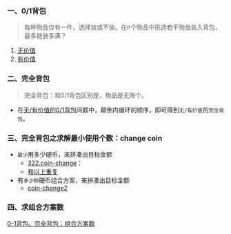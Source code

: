 

### <p id="0">一、0/1背包</p>
>每种物品仅有一件，选择放或不放。在n个物品中挑选若干物品装入背包，最多能装多满？
1. [无价值](./92.Backpack.md)
2. [有价值](./125.BackpackII.md)

### 二、完全背包
>完全背包：和0/1背包区别是，物品是无限个。
- 在[无/有价值的0/1背包](#0)问题中，颠倒内循环的顺序，即可得到`无/有价值`的`完全背包`。

### 三、完全背包之求解最小使用个数：change coin
- `最少`用多少硬币，来拼凑出目标金额
    * [322.coin-change](../DP/322.零钱兑换.md)： 
    * [和以上重复](https://www.lintcode.com/problem/coin-change/description)
- 有`多少种`硬币组合方案，来拼凑出目标金额
    * [coin-change2](../DP/518.零钱兑换II.md)


### 四、求组合方案数
[0-1背包、完全背包：组合方案数](./563+562.md)


